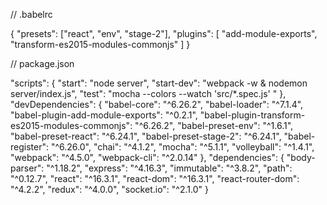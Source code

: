 // .babelrc

{
  "presets": ["react", "env", "stage-2"],
  "plugins": [
    "add-module-exports",
    "transform-es2015-modules-commonjs"
  ]
}

// package.json

"scripts": {
    "start": "node server",
    "start-dev": "webpack -w & nodemon server/index.js",
    "test": "mocha --colors --watch 'src/*.spec.js' "
  },
  "devDependencies": {
    "babel-core": "^6.26.2",
    "babel-loader": "^7.1.4",
    "babel-plugin-add-module-exports": "^0.2.1",
    "babel-plugin-transform-es2015-modules-commonjs": "^6.26.2",
    "babel-preset-env": "^1.6.1",
    "babel-preset-react": "^6.24.1",
    "babel-preset-stage-2": "^6.24.1",
    "babel-register": "^6.26.0",
    "chai": "^4.1.2",
    "mocha": "^5.1.1",
    "volleyball": "^1.4.1",
    "webpack": "^4.5.0",
    "webpack-cli": "^2.0.14"
  },
  "dependencies": {
    "body-parser": "^1.18.2",
    "express": "^4.16.3",
    "immutable": "^3.8.2",
    "path": "^0.12.7",
    "react": "^16.3.1",
    "react-dom": "^16.3.1",
    "react-router-dom": "^4.2.2",
    "redux": "^4.0.0",
    "socket.io": "^2.1.0"
  }
